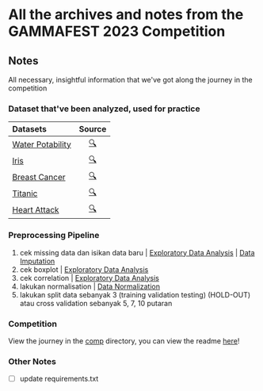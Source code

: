 # All the archives and notes from the GAMMAFEST 2023 Competition

## Notes

All necessary, insightful information that we've got along the journey in the competition

### Dataset that've been analyzed, used for practice

| Datasets                                                 |                                              Source                                               |
| :------------------------------------------------------- | :-----------------------------------------------------------------------------------------------: |
| [Water Potability](datasets/water_potability.csv)        |               [🔍](https://www.kaggle.com/datasets/adityakadiwal/water-potability)                |
| [Iris](datasets/iris_data.csv)                           |                        [🔍](https://archive.ics.uci.edu/ml/datasets/iris)                         |
| [Breast Cancer](datasets/breast_cancer.csv)              |       [🔍](<https://archive.ics.uci.edu/ml/datasets/breast+cancer+wisconsin+(diagnostic)>)        |
| [Titanic](datasets/titanic.csv)                          |              [🔍](https://www.kaggle.com/competitions/titanic/data?select=train.csv)              |
| [Heart Attack](datasets/heart_attack_analysis/heart.csv) | [🔍](https://www.kaggle.com/datasets/rashikrahmanpritom/heart-attack-analysis-prediction-dataset) |

### Preprocessing Pipeline

1. cek missing data dan isikan data baru | [Exploratory Data Analysis](exploratory_data_analysis.ipynb) | [Data Imputation](data_imputation.ipynb)
2. cek boxplot | [Exploratory Data Analysis](exploratory_data_analysis.ipynb)
3. cek correlation | [Exploratory Data Analysis](exploratory_data_analysis.ipynb)
4. lakukan normalisation | [Data Normalization](data_normalization.ipynb)
5. lakukan split data sebanyak 3 (training validation testing) (HOLD-OUT) atau cross validation sebanyak 5, 7, 10 putaran

### Competition

View the journey in the [comp](comp/) directory, you can view the readme [here](comp/README.md)!

### Other Notes

- [ ] update requirements.txt
